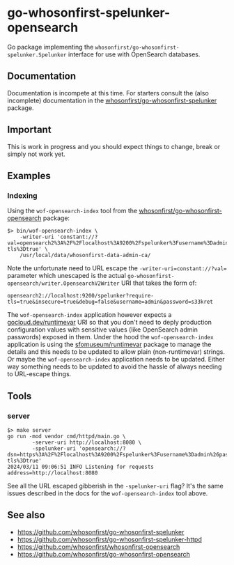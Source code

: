 # go-whosonfirst-spelunker-opensearch

Go package implementing the `whosonfirst/go-whosonfirst-spelunker.Spelunker` interface for use with OpenSearch databases.

## Documentation

Documentation is incompete at this time. For starters consult the (also incomplete) documentation in the [whosonfirst/go-whosonfirst-spelunker](https://github.com/whosonfirst/go-whosonfirst-spelunker) package.

## Important

This is work in progress and you should expect things to change, break or simply not work yet.

## Examples

### Indexing

Using the `wof-opensearch-index` tool from the [whosonfirst/go-whosonfirst-opensearch](https://github.com/whosonfirst/go-whosonfirst-opensearch) package:

```
$> bin/wof-opensearch-index \
	-writer-uri 'constant://?val=opensearch2%3A%2F%2Flocalhost%3A9200%2Fspelunker%3Fusername%3Dadmin%26password%3...%26insecure%3Dtrue%26require-tls%3Dtrue' \
	/usr/local/data/whosonfirst-data-admin-ca/
```

Note the unfortunate need to URL escape the `-writer-uri=constant://?val=` parameter which unescaped is the actual `go-whosonfirst-opensearch/writer.OpensearchV2Writer` URI that takes the form of:

```
opensearch2://localhost:9200/spelunker?require-tls=true&insecure=true&debug=false&username=admin&password=s33kret
```

The `wof-opensearch-index` application however expects a [gocloud.dev/runtimevar](https://gocloud.dev/howto/runtimevar/) URI so that you don't need to deply production configuration values with sensitive values (like OpenSearch admin passwords) exposed in them. Under the hood the `wof-opensearch-index` application is using the [sfomuseum/runtimevar](https://github.com/sfomuseum/runtimevar) package to manage the details and this needs to be updated to allow plain (non-runtimevar) strings. Or maybe the `wof-opensearch-index` application needs to be updated. Either way something needs to be updated to avoid the hassle of always needing to URL-escape things.

## Tools

### server

```
$> make server
go run -mod vendor cmd/httpd/main.go \
		-server-uri http://localhost:8080 \
		-spelunker-uri 'opensearch://?dsn=https%3A%2F%2Flocalhost%3A9200%2Fspelunker%3Fusername%3Dadmin%26password%3Ddkjfhsjdkfkjdjhksfhskd98475kjHkzjxckj%26insecure%3Dtrue%26require-tls%3Dtrue'
2024/03/11 09:06:51 INFO Listening for requests address=http://localhost:8080
```

See all the URL escaped gibberish in the `-spelunker-uri` flag? It's the same issues described in the docs for the `wof-opensearch-index` tool above.

## See also

* https://github.com/whosonfirst/go-whosonfirst-spelunker
* https://github.com/whosonfirst/go-whosonfirst-spelunker-httpd
* https://github.com/whosonfirst/whosonfirst-opensearch
* https://github.com/whosonfirst/go-whosonfirst-opensearch